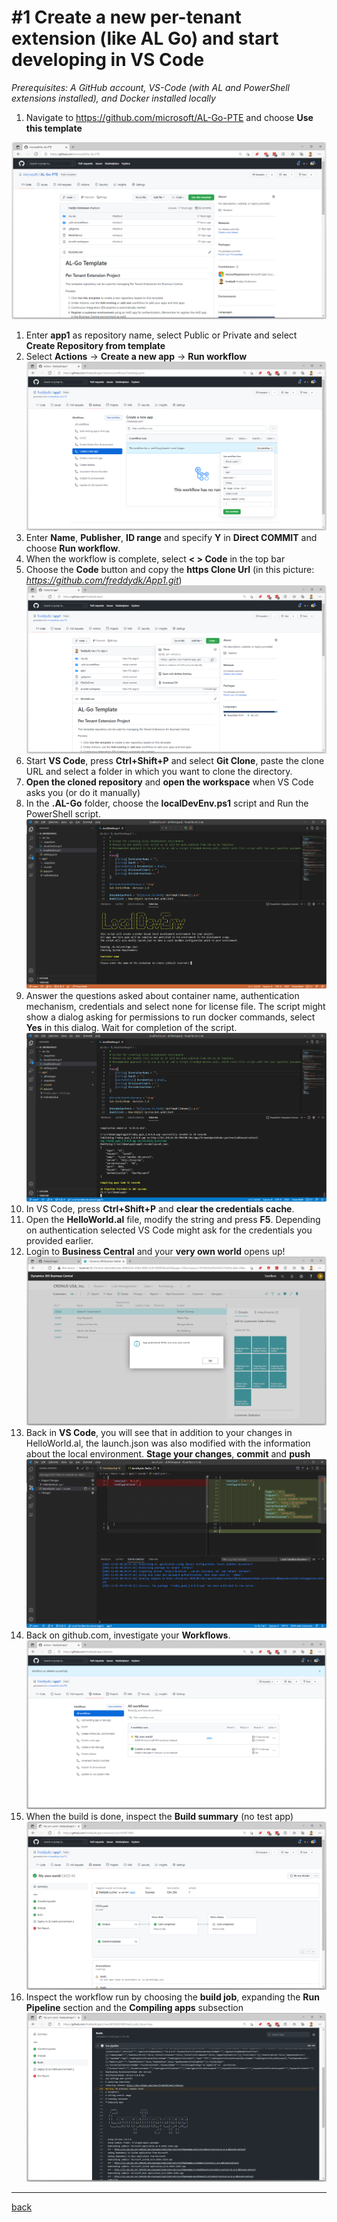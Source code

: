 # #1 Create a new per-tenant extension (like AL Go) and start developing in VS Code
*Prerequisites: A GitHub account, VS-Code (with AL and PowerShell extensions installed), and Docker installed locally*

1. Navigate to https://github.com/microsoft/AL-Go-PTE and choose **Use this template**

![Use this template](/Scenarios/images/1a.png)

1. Enter **app1** as repository name, select Public or Private and select **Create Repository from template**
1. Select **Actions** -> **Create a new app** -> **Run workflow**
![Run workflow](images/1b.png)
1. Enter **Name**, **Publisher**, **ID range** and specify **Y** in **Direct COMMIT** and choose **Run workflow**.
1. When the workflow is complete, select **< > Code** in the top bar
1. Choose the **Code** button and copy the **https Clone Url** (in this picture: *https://github.com/freddydk/App1.git*)
![Clone](/Scenarios/images/1c.png)
1. Start **VS Code**, press **Ctrl+Shift+P** and select **Git Clone**, paste the clone URL and select a folder in which you want to clone the directory.
1. **Open the cloned repository** and **open the workspace** when VS Code asks you (or do it manually)
1. In the **.AL-Go** folder, choose the **localDevEnv.ps1** script and Run the PowerShell script.
![LocalDevEnv](/Scenarios/images/1d.png)
1. Answer the questions asked about container name, authentication mechanism, credentials and select none for license file. The script might show a dialog asking for permissions to run docker commands, select **Yes** in this dialog. Wait for completion of the script.
![LocalDevEnv Done](/Scenarios/images/1e.png)
1. In VS Code, press **Ctrl+Shift+P** and **clear the credentials cache**.
1. Open the **HelloWorld.al** file, modify the string and press **F5**. Depending on authentication selected VS Code might ask for the credentials you provided earlier.
1. Login to **Business Central** and your **very own world** opens up!
![Very own world](/Scenarios/images/1f.png)
1. Back in **VS Code**, you will see that in addition to your changes in HelloWorld.al, the launch.json was also modified with the information about the local environment. **Stage your changes**, **commit** and **push**
![Launch.json](/Scenarios/images/1g.png)
1. Back on github.com, investigate your **Workflows**.
![Workflows](/Scenarios/images/1h.png)
1. When the build is done, inspect the **Build summary** (no test app)
![Build Summary](/Scenarios/images/1i.png)
1. Inspect the workflow run by choosing the **build job**, expanding the **Run Pipeline** section and the **Compiling apps** subsection
![Inspect](/Scenarios/images/1j.png)
---
[back](/README.md)
